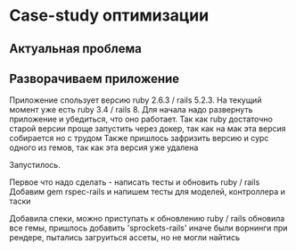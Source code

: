 # Case-study оптимизации

## Актуальная проблема

## Разворачиваем приложение

Приложение спользует версию ruby 2.6.3 / rails 5.2.3. На текущий момент уже есть ruby 3.4 / rails 8.
Для начала надо развернуть приложение и убедиться, что оно работает.
Так как ruby достаточно старой версии проще запустить через докер, так как на мак эта версия собирается но с трудом
Также пришлось зафризить версию и сурс одного из гемов, так как эта версия уже удалена

Запустилось.

Первое что надо сделать - написать тесты и обновить ruby / rails
Добавим gem rspec-rails и напишем тесты для моделей, контроллера и таски

Добавила спеки, можно приступать к обновлению ruby / rails
обновила все гемы, пришлось добавить 'sprockets-rails' иначе были ворнинги при рендере, пытались загруиться ассеты, но не могли найтись
